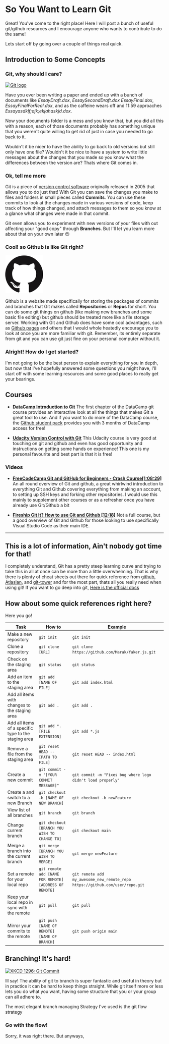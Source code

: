 So You Want to Learn Git
========================

Great! You've come to the right place! Here I will post a bunch of useful git/github resources and I encourage anyone who wants to contribute to do the same!

Lets start off by going over a couple of things real quick.



Introduction to Some Concepts
-----------------------------

### **Git, why should I care?**
[![Git logo][gitLogo]](https://git-scm.com)

Have you ever been writing a paper and ended up with a bunch of documents like *EssayDraft.dox*, *EssaySecondDraft.dox* *EssayFinal.dox*, *EssayFinalForReal.dox*, and as the caffeine wears off and 11:59 approaches *Essayasdklf;ajk;ekjahaskjd.dox*. 

Now your documents folder is a mess and you know that, but you did all this with a reason, each of those documents probably has something unique that you weren't quite willing to get rid of just in case you needed to go back to it. 

Wouldn't it be nicer to have the ability to go back to old versions but still only have one file? Wouldn't it be nice to have a system to write little messages about the changes that you made so you know what the differences between the version are? Thats where Git comes in.

### **Ok, tell me more**

Git is a piece of [version control software](https://www.atlassian.com/git/tutorials/what-is-version-control) originally released in 2005 that allows you to do just that! With Git you can save the changes you make to files and folders in small pieces called **Commits**. You can use these commits to look at the changes made in various versions of code, keep track of how things changed, and attach messages to them so you know at a glance what changes were made in that commit.

Git even allows you to experiment with new versions of your files with out affecting your "good copy" through **Branches**. But I'll let you learn more about that on your own later 😉

### **Cool! so Github is like Git right?**
[![Github logo][githubMark]](https://github.com)

Github is a website made specifically for storing the packages of commits and branches that Git makes called **Repositories** or **Repos** for short. You can do some git things on github (like making new branches and some basic file editing) but github should be treated more like a file storage server. Working with Git and Github does have some cool advantages, such as [Github pages](https://pages.github.com) and others that I would whole heatedly encourage you to look at once you are more familiar with git. Remember, its entirely separate from git and you can use git just fine on your personal computer without it.

### **Alright! How do I get started?**

I'm not going to be the best person to explain everything for you in depth, but now that I've hopefully answered some questions you might have, I'll start off with some learning resources and some good places to really get your bearings.

Courses
-------

- **[DataCamp Introduction to Git](https://www.datacamp.com/courses/introduction-to-git)** 
    The first chapter of the DataCamp git course provides an interactive look at all the things that makes Git a great tool to use. And if you want to do more of the DataCamp course, the [Github student pack](https://education.github.com/pack) provides you with 3 months of DataCamp access for free!

- **[Udacity Version Control with Git](https://classroom.udacity.com/courses/ud775)**
    This Udacity course is very good at touching on git and github and even has good opportunity and instructions on getting some hands on experience! This one is my personal favourite and best part is that it is free!

### Videos

- **[FreeCodeCamp Git and GitHub for Beginners - Crash Course[1:08:29]](https://www.youtube.com/watch?v=RGOj5yH7evk)**
     An all round overview of  Git and github, a great whirlwind introduction to everything Git and Github covering everything from making an account, to setting up SSH keys and forking other repositories. I would use this mainly to supplement other courses or as a refresher once you have already use Git/Github a bit

- **[Fireship Git It? How to use Git and Github [12:18]](https://www.youtube.com/watch?v=HkdAHXoRtos&list=WL&index=28)** 
    Not a full course, but a good overview of Git and Github for those looking to use specifically Visual Studio Code as their main IDE.

---

This is a lot of information, Ain't nobody got time for that!
------------------------------------------------------------

I completely understand, Git has a pretty steep learning curve and trying to take this in all at once can be more than a little overwhelming. That is why there is plenty of cheat sheets out there for quick reference from [github](https://education.github.com/git-cheat-sheet-education.pdf), [Atlasian](https://www.atlassian.com/git/tutorials/atlassian-git-cheatsheet), and [git-tower](https://www.git-tower.com/blog/git-cheat-sheet/) and for the most part, thats all you really need when using git! 
If you want to go deep into git, [Here is the official docs](https://git-scm.com/docs)

How about some quick references right here?
-------------------------------------------

Here you go!

| Task                                                | How to                                               | Example                                                                     |
|-----------------------------------------------------|------------------------------------------------------|-----------------------------------------------------------------------------|
|Make a new repository                                | `git init`                                           |`git init`                                                                   |
|Clone a repository                                   | `git clone [URL]`                                    |`git clone https://github.com/Marak/faker.js.git`                            |
|Check on the staging area                            | `git status`                                         | `git status`                                                                |
|Add an item to the staging area                      | `git add [NAME OF FILE]`                             | `git add index.html`                                                        |
|Add all items with changes to the staging area       | `git add .`                                          | `git add .`                                                                 |
|Add all items of a specific type to the staging area | `git add *.[FILE EXTENSION]`                         | `git add *.js`                                                              |
|Remove a file from the staging area                  | `git reset HEAD -- [PATH TO FILE]`                   | `git reset HEAD -- index.html`                                              |
|Create a new commit                                  | `git commit -m "[YOUR COMMIT MESSAGE]"`              | `git commit -m "Fixes bug where logo didn't load properly"`                 |
|Create a and switch to a new Branch                  | `git checkout -b [NAME OF NEW BRANCH]`               | `git checkout -b newFeature`                                                |
|View list of all branches                            |`git branch`                                          |`git branch`                                                                 |
|Change current branch                                |`git checkout [BRANCH YOU WISH TO CHANGE TO]`         |`git checkout main`                                                          |
|Merge a branch into the current branch               |`git merge [BRANCH YOU WISH TO MERGE]`                |`git merge newFeature`                                                       |
|Set a remote for your local repo                     |`git remote add [NAME FOR REMOTE] [ADDRESS OF REMOTE]`|`git remote add my_awesome_new_remote_repo https://github.com/user/repo.git` |
|Keep your local repo in sync with the remote         |`git pull`                                            |`git pull`                                                                   |
|Mirror your commits to the remote                    |`git push [NAME OF REMOTE] [NAME OF BRANCH]`          |`git push origin main`                                                       |


Branching! It's hard!
---------------------
[![XKCD 1296: Git Commit][xkcdGitCommit]](https://xkcd.com/1296/)

Ill say! The ability of git to branch is super fantastic and useful in theory but in practice it can be hard to keep things straight. 
While git itself more or less lets you do what you want, having some structure that you or your group can all adhere to.

The most elegant branch managing Strategy I've used is the git flow strategy

### Go with the flow!

Sorry, it was right there. But anyways, 


[gitLogo]: https://git-scm.com/images/logo@2x.png "Git Logo"
[githubMark]: ./images/GitHub-Mark-120px-plus.png "Github logo"
[xkcdGitCommit]: https://imgs.xkcd.com/comics/git_commit.png "https://imgs.xkcd.com/comics/git_commit.png"
